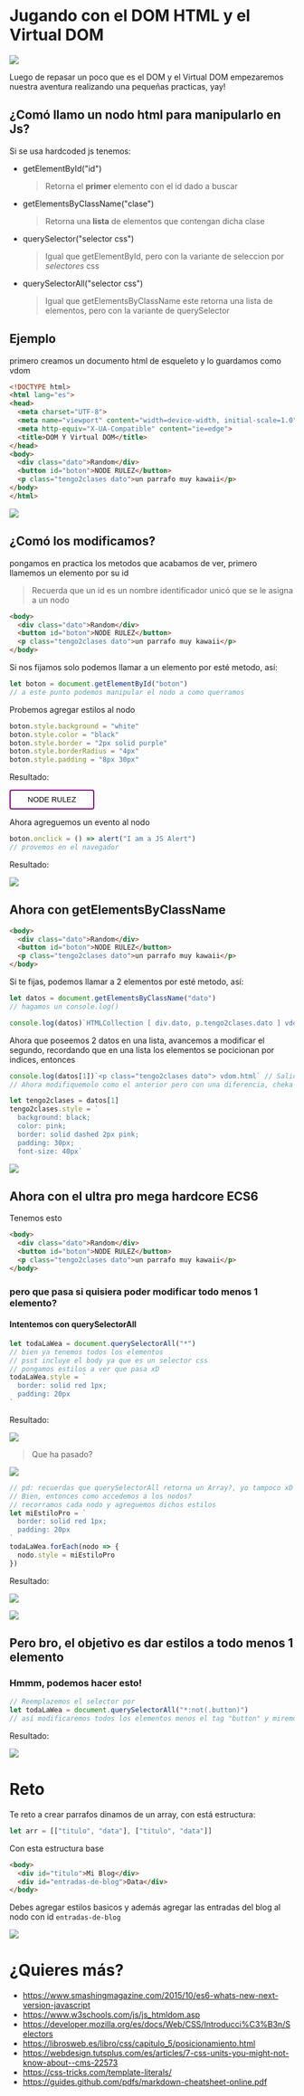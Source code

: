 # Jugando con el DOM HTML y el Virtual DOM

![](./bg.png)

Luego de repasar un poco que es el DOM y el Virtual DOM empezaremos nuestra aventura realizando una pequeñas practicas, yay!

## ¿Comó llamo un nodo html para manipularlo en Js?

Si se usa hardcoded js tenemos:

- getElementById("id")
  > Retorna el **primer** elemento con el id dado a buscar
- getElementsByClassName("clase")
  > Retorna una **lista** de elementos que contengan dicha clase
- querySelector("selector css")
  > Igual que getElementById, pero con la variante de seleccion por _selectores_ css
- querySelectorAll("selector css")
  > Igual que getElementsByClassName este retorna una lista de elementos, pero con la variante de querySelector

## Ejemplo

primero creamos un documento html de esqueleto y lo guardamos como vdom

```html
<!DOCTYPE html>
<html lang="es">
<head>
  <meta charset="UTF-8">
  <meta name="viewport" content="width=device-width, initial-scale=1.0">
  <meta http-equiv="X-UA-Compatible" content="ie=edge">
  <title>DOM Y Virtual DOM</title>
</head>
<body>
  <div class="dato">Random</div>
  <button id="boton">NODE RULEZ</button>
  <p class="tengo2clases dato">un parrafo muy kawaii</p>
</body>
</html>
```

![](./success.jpg)

## ¿Comó los modificamos?

pongamos en practica los metodos que acabamos de ver, primero llamemos un elemento por su id

> Recuerda que un id es un nombre identificador unicó que se le asigna a un nodo

```html
<body>
  <div class="dato">Random</div>
  <button id="boton">NODE RULEZ</button>
  <p class="tengo2clases dato">un parrafo muy kawaii</p>
</body>
```

Si nos fijamos solo podemos llamar a un elemento por esté metodo, así:

```javascript
let boton = document.getElementById("boton")
// a este punto podemos manipular el nodo a como querramos
```

Probemos agregar estilos al nodo

```javascript
boton.style.background = "white"
boton.style.color = "black"
boton.style.border = "2px solid purple"
boton.style.borderRadius = "4px"
boton.style.padding = "8px 30px"
```

Resultado:

<button style="background: white; color: black; border: solid 2px purple; border-radius: 4px; padding: 8px 30px">NODE RULEZ</button>

Ahora agreguemos un evento al nodo

```javascript
boton.onclick = () => alert("I am a JS Alert")
// provemos en el navegador
```

Resultado:

![](./alert.png)

## Ahora con getElementsByClassName

```html
<body>
  <div class="dato">Random</div>
  <button id="boton">NODE RULEZ</button>
  <p class="tengo2clases dato">un parrafo muy kawaii</p>
</body>
```

Si te fijas, podemos llamar a 2 elementos por esté metodo, así:

```javascript
let datos = document.getElementsByClassName("dato")
// hagamos un console.log()

console.log(datos)`HTMLCollection [ div.dato, p.tengo2clases.dato ] vdom.html` // Salida
```

Ahora que poseemos 2 datos en una lista, avancemos a modificar el segundo, recordando que en una lista los elementos se pocicionan por indices, entonces

```javascript
console.log(datos[1])`<p class="tengo2clases dato"> vdom.html` // Salida
// Ahora modifiquemolo como el anterior pero con una diferencia, cheka acá

let tengo2clases = datos[1]
tengo2clases.style = `
  background: black; 
  color: pink; 
  border: solid dashed 2px pink; 
  padding: 30px; 
  font-size: 40px`
```

![](./cssmeme.jpg)

## Ahora con el ultra pro mega hardcore ECS6

Tenemos esto

```html
<body>
  <div class="dato">Random</div>
  <button id="boton">NODE RULEZ</button>
  <p class="tengo2clases dato">un parrafo muy kawaii</p>
</body>
```

### pero que pasa si quisiera poder modificar todo menos 1 elemento?

#### Intentemos con querySelectorAll

```javascript
let todaLaWea = document.querySelectorAll("*")
// bien ya tenemos todos los elementos
// psst incluye el body ya que es un selector css
// pongamos estilos a ver que pasa xD
todaLaWea.style = `
  border: solid red 1px;
  padding: 20px
`
```

Resultado:

![](./cap.png)

> Que ha pasado?

![](./why.png)

```javascript
// pd: recuerdas que querySelectorAll retorna un Array?, yo tampoco xD
// Bien, entonces como accedemos a los nodos?
// recorramos cada nodo y agreguemos dichos estilos
let miEstiloPro = `
  border: solid red 1px;
  padding: 20px
`
todaLaWea.forEach(nodo => {
  nodo.style = miEstiloPro
})
```

Resultado:

![](./cap2.png)

![](./perfection.jpg)

## Pero bro, el objetivo es dar estilos a todo menos 1 elemento

### Hmmm, podemos hacer esto!

```javascript
// Reemplazemos el selector por
let todaLaWea = document.querySelectorAll("*:not(.button)")
// así modificaremos todos los elementos menos el tag "button" y miremos que pasa
```

Resultado:

![](./cap3.png)

# Reto

Te reto a crear parrafos dinamos de un array, con está estructura:

```javascript
let arr = [["titulo", "data"], ["titulo", "data"]]
```

Con esta estructura base

```html
<body>
  <div id="titulo">Mi Blog</div>
  <div id="entradas-de-blog">Data</div>
</body>
```

Debes agregar estilos basicos y además agregar las entradas del blog al nodo con id `entradas-de-blog`

![](./accepted.jpg)

# ¿Quieres más?

- https://www.smashingmagazine.com/2015/10/es6-whats-new-next-version-javascript
- https://www.w3schools.com/js/js_htmldom.asp
- https://developer.mozilla.org/es/docs/Web/CSS/Introducci%C3%B3n/Selectors
- https://librosweb.es/libro/css/capitulo_5/posicionamiento.html
- https://webdesign.tutsplus.com/es/articles/7-css-units-you-might-not-know-about--cms-22573
- https://css-tricks.com/template-literals/
- https://guides.github.com/pdfs/markdown-cheatsheet-online.pdf
